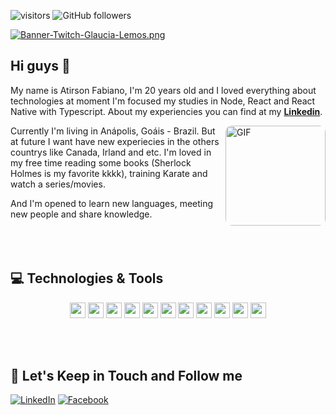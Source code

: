  ![visitors](https://visitor-badge.glitch.me/badge?page_id=atirson.visitor-badge)
![GitHub followers](https://img.shields.io/github/followers/atirson?style=social)

[![Banner-Twitch-Glaucia-Lemos.png](https://media-exp1.licdn.com/dms/image/C4E16AQETdUrlU0K2Tg/profile-displaybackgroundimage-shrink_200_800/0?e=1611792000&v=beta&t=b54yXcy1fD4MtItKqpRkIvZpvA3ERAfrwbtp0DKRE2o)](https://postimg.cc/ZW49hFcQ)

## Hi guys 👋

My name is Atirson Fabiano, I'm 20 years old and I loved everything about technologies at moment I'm focused my studies in Node, React and React Native with Typescript. About my experiencies you can find at my **[Linkedin](https://www.linkedin.com/in/atirson-fabiano/)**. 

<img align="right" alt="GIF" height="160px" style="border-radius: 10px" src="https://media-exp1.licdn.com/dms/image/C4E03AQE0JZyvhIbXWg/profile-displayphoto-shrink_200_200/0/1591013295014?e=1611792000&v=beta&t=y6iOtxnMJ90JUBw8RAhry8vOA-1mMENMhilV7gDCsPc" />

Currently I'm living in Anápolis, Goáis - Brazil. But at future I want have new experiecies in the others countrys like Canada, Irland and etc. I'm loved in my free time reading some books (Sherlock Holmes is my favorite kkkk), training Karate and watch a series/movies.


  And I'm opened to learn new languages, meeting new people and share 
knowledge.
<br>
<br>
<br>
<br>
## 💻 Technologies & Tools

<p align="center">

<img src="https://img.shields.io/badge/javascript-%23F7DF1E.svg?&style=for-the-badge&logo=javascript&logoColor=black" height="25"/>
<img src="https://img.shields.io/badge/typescript%20-%23007ACC.svg?&style=for-the-badge&logo=typescript&logoColor=white" height="25"/>
<img src="https://img.shields.io/badge/node.js%20-%2343853D.svg?&style=for-the-badge&logo=node.js&logoColor=white" height="25"/>
<img src="https://img.shields.io/badge/vuejs%20-%2335495e.svg?&style=for-the-badge&logo=vue.js&logoColor=%234FC08D" height="25"/>
<img src="https://img.shields.io/badge/react%20-%2320232a.svg?&style=for-the-badge&logo=react&logoColor=%2361DAFB" height="25"/>
<img src="https://img.shields.io/badge/postgres-%23316192.svg?&style=for-the-badge&logo=postgresql&logoColor=white" height="25"/>
<img src="https://img.shields.io/badge/-npm-CB3837?style=flat-square&logo=npm" height="25"/>
<img src="https://img.shields.io/badge/-GitHub-181717?style=flat-square&logo=github" height="25"/>
<img src="https://img.shields.io/badge/MongoDB-%234ea94b.svg?&style=for-the-badge&logo=mongodb&logoColor=white" height="25"/>
<img src="https://img.shields.io/badge/php%20-%23777BB4.svg?&style=for-the-badge&logo=php&logoColor=white" height="25"/>
<img src="https://img.shields.io/badge/laravel%20-%23FF2D20.svg?&style=for-the-badge&logo=laravel&logoColor=white" height="25"/>

</p>

<br>
<br>

## 🎯 Let's Keep in Touch and Follow me 

[![LinkedIn](https://img.shields.io/badge/linkedin-%230077B5.svg?&style=for-the-badge&logo=linkedin&logoColor=white)](https://www.linkedin.com/in/atirson-fabiano/)
[![Facebook](https://img.shields.io/badge/facebook-%231877F2.svg?&style=for-the-badge&logo=facebook&logoColor=white)](https://www.facebook.com/fabiano.oliveira.2213/)

